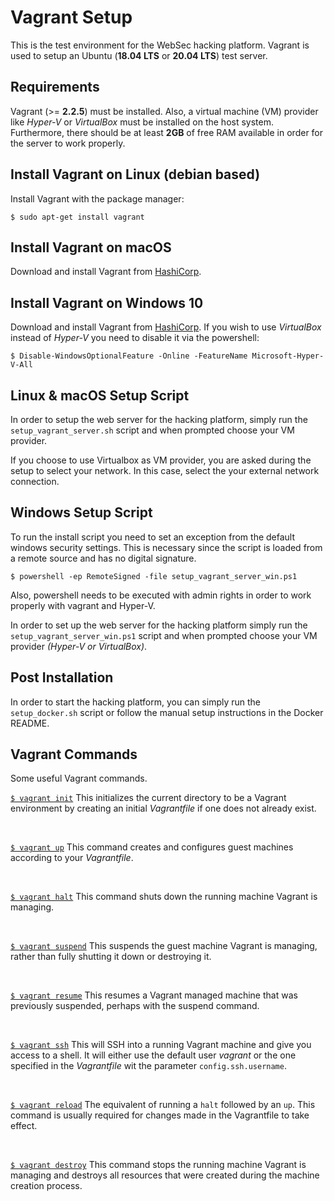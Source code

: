 # Vagrant Setup

This is the test environment for the WebSec hacking platform. Vagrant is used to setup an Ubuntu (**18.04 LTS** or **20.04 LTS**) test server.

## Requirements
Vagrant (>= **2.2.5**) must be installed. Also, a virtual machine (VM) provider like *Hyper-V* or *VirtualBox* must be installed on the host system. Furthermore, there should be at least **2GB** of free RAM available in order for the server to work properly.

## Install Vagrant on Linux (debian based)

Install Vagrant with the package manager:

```shell
$ sudo apt-get install vagrant
```

## Install Vagrant on macOS

Download and install Vagrant from [HashiCorp](https://www.vagrantup.com/downloads.html).

## Install Vagrant on Windows 10

Download and install Vagrant from [HashiCorp](https://www.vagrantup.com/downloads.html).
If you wish to use *VirtualBox* instead of *Hyper-V* you need to disable it via the powershell:

```shell
$ Disable-WindowsOptionalFeature -Online -FeatureName Microsoft-Hyper-V-All
```

## Linux & macOS Setup Script

In order to setup the web server for the hacking platform, simply run the ```setup_vagrant_server.sh``` script and when prompted choose your VM provider.

If you choose to use Virtualbox as VM provider, you are asked during the setup to select your network. In this case, select the your external network connection.

## Windows Setup Script 

To run the install script you need to set an exception from the default windows security settings. This is necessary since the script is loaded from a remote source and has no digital signature.

```shell
$ powershell -ep RemoteSigned -file setup_vagrant_server_win.ps1
```
Also, powershell needs to be executed with admin rights in order to work properly with vagrant and Hyper-V.

In order to set up the web server for the hacking platform simply run the ```setup_vagrant_server_win.ps1``` script and when prompted choose your VM provider *(Hyper-V or VirtualBox)*.

## Post Installation

In order to start the hacking platform, you can simply run the ```setup_docker.sh``` script or follow the manual setup instructions in the Docker README.

## Vagrant Commands

Some useful Vagrant commands.

[`$ vagrant init`](https://www.vagrantup.com/docs/cli/init.html)
This initializes the current directory to be a Vagrant environment by creating an initial *Vagrantfile* if one does not already exist.

<br>

[`$ vagrant up`](https://www.vagrantup.com/docs/cli/up.html)
This command creates and configures guest machines according to your *Vagrantfile*.

<br>

[`$ vagrant halt`](https://www.vagrantup.com/docs/cli/halt.html)
This command shuts down the running machine Vagrant is managing.

<br>

[`$ vagrant suspend`](https://www.vagrantup.com/docs/cli/suspend.html)
This suspends the guest machine Vagrant is managing, rather than fully shutting it down or destroying it.

<br>

[`$ vagrant resume`](https://www.vagrantup.com/docs/cli/resume.html) 
This resumes a Vagrant managed machine that was previously suspended, perhaps with the suspend command.

<br>

[`$ vagrant ssh`](https://www.vagrantup.com/docs/cli/ssh.html) 
This will SSH into a running Vagrant machine and give you access to a shell. It will either use the default user *vagrant* or the one specified in the *Vagrantfile* wit the parameter `config.ssh.username`. 

<br>

[`$ vagrant reload`](https://www.vagrantup.com/docs/cli/reload.html) 
The equivalent of running a `halt` followed by an `up`. This command is usually required for changes made in the Vagrantfile to take effect.

<br>

[`$ vagrant destroy`](https://www.vagrantup.com/docs/cli/destroy.html) 
This command stops the running machine Vagrant is managing and destroys all resources that were created during the machine creation process. 
